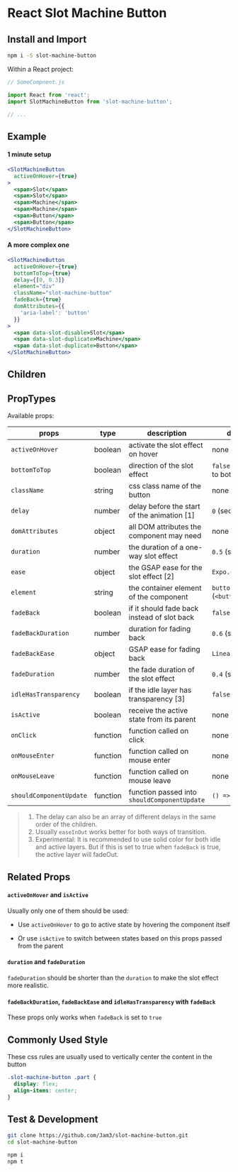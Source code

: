 # React Slot Machine Button

## Install and Import

```sh
npm i -S slot-machine-button
```

Within a React project:

```jsx
// SomeCompnent.js

import React from 'react';
import SlotMachineButton from 'slot-machine-button';

// ...
```

## Example

#### 1 minute setup

```jsx
<SlotMachineButton
  activeOnHover={true}
>
  <span>Slot</span>
  <span>Slot</span>
  <span>Machine</span>
  <span>Machine</span>
  <span>Button</span>
  <span>Button</span>
</SlotMachineButton>
```

#### A more complex one

```jsx
<SlotMachineButton
  activeOnHover={true}
  bottomToTop={true}
  delay={[0, 0.3]}
  element="div"
  className="slot-machine-button"
  fadeBack={true}
  domAttributes={{
    'aria-label': 'button'
  }}
>
  <span data-slot-disable>Slot</span>
  <span data-slot-duplicate>Machine</span>
  <span data-slot-duplicate>Button</span>
</SlotMachineButton>
```

## Children

## PropTypes

Available props:

props                   | type     | description                                  | default
-----                   | ----     | -----------                                  | -------
`activeOnHover`         | boolean  | activate the slot effect on hover            | none (`false`)
`bottomToTop`           | boolean  | direction of the slot effect                 | `false` (from top to bottom)
`className`             | string   | css class name of the button                 | none
`delay`                 | number   | delay before the start of the animation [1]  | `0` (second)
`domAttributes`         | object   | all DOM attributes the component may need    | none
`duration`              | number   | the duration of a one-way slot effect        | `0.5` (second)
`ease`                  | object   | the GSAP ease for the slot effect [2]        | `Expo.easeInOut`
`element`               | string   | the container element of the component       | `button` (`<button/>`)
`fadeBack`              | boolean  | if it should fade back instead of slot back  | `false`
`fadeBackDuration`      | number   | duration for fading back                     | `0.6` (second)
`fadeBackEase`          | object   | GSAP ease for fading back                    | `Linear.easeNone`
`fadeDuration`          | number   | the fade duration of the slot effect         | `0.4` (second)
`idleHasTransparency`   | boolean  | if the idle layer has transparency [3]       | `false`
`isActive`              | boolean  | receive the active state from its parent     | none (`false`)
`onClick`               | function | function called on click                     | none
`onMouseEnter`          | function | function called on mouse enter               | none
`onMouseLeave`          | function | function called on mouse leave               | none
`shouldComponentUpdate` | function | function passed into `shouldComponentUpdate` | `() => false`

> 1. The delay can also be an array of different delays in the same order of the children.
> 2. Usually `easeInOut` works better for both ways of transition.
> 3. Experimental: It is recommended to use solid color for both idle and active layers.
     But if this is set to true when `fadeBack` is true, the active layer will fadeOut.

## Related Props

#### `activeOnHover` and `isActive`

Usually only one of them should be used:

- Use `activeOnHover` to go to active state by hovering the component itself

- Or use `isActive` to switch between states based on this props passed from the parent

#### `duration` and `fadeDuration`

`fadeDuration` should be shorter than the `duration` to make the slot effect more realistic.

#### `fadeBackDuration`, `fadeBackEase` and `idleHasTransparency` with `fadeBack`

These props only works when `fadeBack` is set to `true`

## Commonly Used Style

These css rules are usually used to vertically center the content in the button

```css
.slot-machine-button .part {
  display: flex;
  align-items: center;
}
```

## Test & Development

```sh
git clone https://github.com/Jam3/slot-machine-button.git
cd slot-machine-button

npm i
npm t
```
